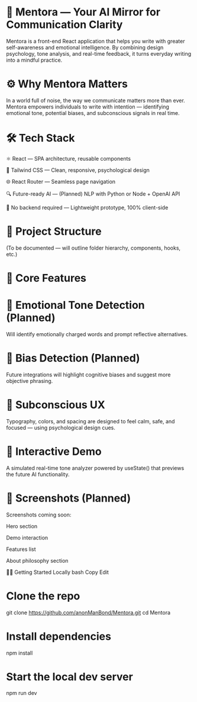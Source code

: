 # 🧠 Mentora — Your AI Mirror for Communication Clarity
Mentora is a front-end React application that helps you write with greater self-awareness and emotional intelligence.
By combining design psychology, tone analysis, and real-time feedback, it turns everyday writing into a mindful practice.

# ⚙️ Why Mentora Matters
In a world full of noise, the way we communicate matters more than ever.
Mentora empowers individuals to write with intention — identifying emotional tone, potential biases, and subconscious signals in real time.

# 🛠️ Tech Stack
⚛️ React — SPA architecture, reusable components

🎨 Tailwind CSS — Clean, responsive, psychological design

🌐 React Router — Seamless page navigation

🔍 Future-ready AI — (Planned) NLP with Python or Node + OpenAI API

🧪 No backend required — Lightweight prototype, 100% client-side

# 🧱 Project Structure
(To be documented — will outline folder hierarchy, components, hooks, etc.)

# 🎯 Core Features
# 🧠 Emotional Tone Detection (Planned)
Will identify emotionally charged words and prompt reflective alternatives.

# 🧩 Bias Detection (Planned)
Future integrations will highlight cognitive biases and suggest more objective phrasing.

# 🎨 Subconscious UX
Typography, colors, and spacing are designed to feel calm, safe, and focused — using psychological design cues.

# 🧪 Interactive Demo
A simulated real-time tone analyzer powered by useState() that previews the future AI functionality.

# 📸 Screenshots (Planned)
Screenshots coming soon:

Hero section

Demo interaction

Features list

About philosophy section

🧑‍💻 Getting Started Locally
bash
Copy
Edit
# Clone the repo
git clone https://github.com/anonManBond/Mentora.git
cd Mentora

# Install dependencies
npm install

# Start the local dev server
npm run dev
